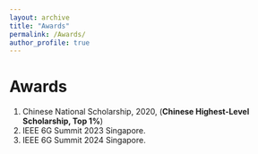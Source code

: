 ```yaml
---
layout: archive
title: "Awards"
permalink: /Awards/
author_profile: true
---
```


Awards
======
1. Chinese National Scholarship, 2020, (**Chinese Highest-Level Scholarship, Top 1\%**)
2. IEEE 6G Summit 2023 Singapore.
3. IEEE 6G Summit 2024 Singapore.


  



